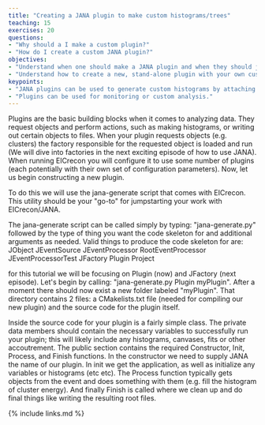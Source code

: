 ```yaml
---
title: "Creating a JANA plugin to make custom histograms/trees"
teaching: 15
exercises: 20
questions:
- "Why should a I make a custom plugin?"
- "How do I create a custom JANA plugin?"
objectives:
- "Understand when one should make a JANA plugin and when they should just use a ROOT macro."
- "Understand how to create a new, stand-alone plugin with your own custom histograms."
keypoints:
- "JANA plugins can be used to generate custom histograms by attaching directly to the reconstruction process."
- "Plugins can be used for monitoring or custom analysis."
---
```

Plugins are the basic building blocks when it comes to analyzing data.  They request objects and perform actions, such as making histograms, or writing out certain objects to files.  When your plugin requests objects (e.g. clusters) the factory responsible for the requested object is loaded and run (We will dive into factories in the next exciting episode of how to use JANA).  When running EICrecon you will configure it to use some number of plugins (each potentially with their own set of configuration parameters). Now, let us begin constructing a new plugin.

To do this we will use the jana-generate script that comes with EICrecon.  This utility should be your "go-to" for jumpstarting your work with EICrecon/JANA. 

The jana-generate script can be called simply by typing: "jana-generate.py" followed by the type of thing you want the code skeleton for and additional arguments as needed. Valid things to produce the code skeleton for are:
JObject
JEventSource
JEventProcessor
RootEventProcessor
JEventProcessorTest
JFactory
Plugin
Project

for this tutorial we will be focusing on Plugin (now) and JFactory (next episode).  Let's begin by calling: "jana-generate.py Plugin myPlugin".  After a moment there should now exist a new folder labeled "myPlugin". That directory contains 2 files: a CMakelists.txt file (needed for compiling our new plugin) and the source code for the plugin itself. 

Inside the source code for your plugin is a fairly simple class.  The private data members should contain the necessary variables to successfully run your plugin;  this will likely include any histograms, canvases, fits or other accoutrement. The public section contains the required Constructor, Init, Process, and Finish functions.  In the constructor we need to supply JANA the name of our plugin.  In init we get the application, as well as initialize any variables or histograms (etc etc).  The Process function typically gets objects from the event and does something with them (e.g. fill the histogram of cluster energy). And finally Finish is called where we clean up and do final things like writing the resulting root files.



{% include links.md %}

